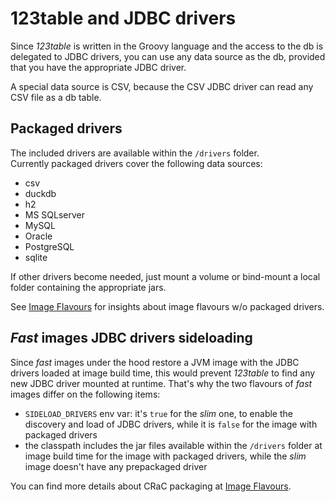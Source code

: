 # 123table and JDBC drivers

Since _123table_ is written in the Groovy language and the access to the
db is delegated to JDBC drivers, you can use any data source as the db,
provided that you have the appropriate JDBC driver.

A special data source is CSV, because the CSV JDBC driver can read any
CSV file as a db table.


## Packaged drivers

The included drivers are available within the `/drivers` folder.
<br>
Currently packaged drivers cover the following data sources:
- csv
- duckdb
- h2
- MS SQLserver
- MySQL
- Oracle
- PostgreSQL
- sqlite

If other drivers become needed, just mount a volume or bind-mount
a local folder containing the appropriate jars.

See [Image Flavours](flavours.html) for insights about image flavours
w/o packaged drivers.


## _Fast_ images JDBC drivers sideloading

Since _fast_ images under the hood restore a JVM image with the
JDBC drivers loaded at image build time, this would prevent _123table_
to find any new JDBC driver mounted at runtime.
That's why the two flavours of _fast_ images differ on the following items:

- `SIDELOAD_DRIVERS` env var: it's `true` for the _slim_ one,
to enable the discovery and load of JDBC drivers, while it is `false`
for the image with packaged drivers
- the classpath includes the jar files available within the `/drivers`
folder at image build time for the image with packaged drivers, while
the _slim_ image doesn't have any prepackaged driver

You can find more details about CRaC packaging at
[Image Flavours](flavours.html).
